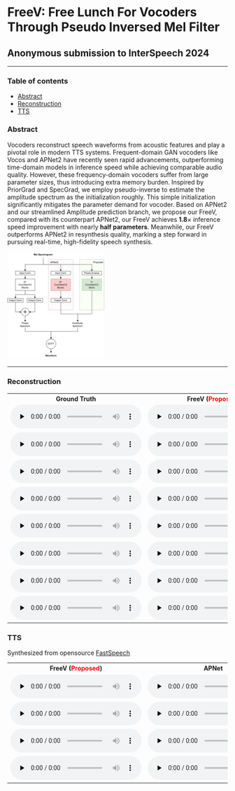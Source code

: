 # FreeV: Free Lunch For Vocoders Through Pseudo Inversed Mel Filter

## Anonymous submission to InterSpeech 2024

------

### Table of contents
 * [Abstract](#abstract)
 * [Reconstruction](#reconstruction)
 * [TTS](#tts)

### Abstract

Vocoders reconstruct speech waveforms from acoustic features and play a pivotal role in modern TTS systems. Frequent-domain GAN vocoders like Vocos and APNet2 have recently seen rapid advancements, outperforming time-domain models in inference speed while achieving comparable audio quality. However, these frequency-domain vocoders suffer from large parameter sizes, thus introducing extra memory burden. Inspired by PriorGrad and SpecGrad, we employ pseudo-inverse to estimate the amplitude spectrum as the initialization roughly. This simple initialization significantly mitigates the parameter demand for vocoder. Based on APNet2 and our streamlined Amplitude prediction branch, we propose our FreeV, compared with its counterpart APNet2, our FreeV achieves **1.8**$\times$ inference speed improvement with nearly **half parameters**. Meanwhile, our FreeV outperforms APNet2 in resynthesis quality, marking a step forward in pursuing real-time, high-fidelity speech synthesis.

<img src="figs/overall.png" alt="overall" style="zoom:24%;" />

------

### Reconstruction

<table>
<tr>
<th>Ground Truth</th>
<th>FreeV (<font color='red'>Proposed</font>)</th>
<th>APNet</th>
<th>HiFiGAN</th>
<th>HiFiGAN <font color='red'>w/pinv</font></th>
<th>ISTFTNet</th>
<th>ISTFTNet <font color='red'>w/pinv</font></th>
<th>vocos</th>
</tr>
<tr>
<td><audio controls preload="none"><source src="audios/resyn/origin/LJ001-0072.wav" type="audio/mp3">Your browser does not support the audio element.</audio></td>
<td><audio controls preload="none"><source src="audios/resyn/freev/LJ001-0072.wav" type="audio/mp3">Your browser does not support the audio element.</audio></td>
<td><audio controls preload="none"><source src="audios/resyn/apnet/LJ001-0072.wav" type="audio/mp3">Your browser does not support the audio element.</audio></td>
<td><audio controls preload="none"><source src="audios/resyn/hifigan/LJ001-0072.wav" type="audio/mp3">Your browser does not support the audio element.</audio></td>
<td><audio controls preload="none"><source src="audios/resyn/hifigan_inv/LJ001-0072.wav" type="audio/mp3">Your browser does not support the audio element.</audio></td>
<td><audio controls preload="none"><source src="audios/resyn/istft/LJ001-0072.wav" type="audio/mp3">Your browser does not support the audio element.</audio></td>
<td><audio controls preload="none"><source src="audios/resyn/istft_inv/LJ001-0072.wav" type="audio/mp3">Your browser does not support the audio element.</audio></td>
<td><audio controls preload="none"><source src="audios/resyn/vocos/LJ001-0072.wav" type="audio/mp3">Your browser does not support the audio element.</audio></td>
</tr>
<tr>
<td><audio controls preload="none"><source src="audios/resyn/origin/LJ001-0173.wav" type="audio/mp3">Your browser does not support the audio element.</audio></td>
<td><audio controls preload="none"><source src="audios/resyn/freev/LJ001-0173.wav" type="audio/mp3">Your browser does not support the audio element.</audio></td>
<td><audio controls preload="none"><source src="audios/resyn/apnet/LJ001-0173.wav" type="audio/mp3">Your browser does not support the audio element.</audio></td>
<td><audio controls preload="none"><source src="audios/resyn/hifigan/LJ001-0173.wav" type="audio/mp3">Your browser does not support the audio element.</audio></td>
<td><audio controls preload="none"><source src="audios/resyn/hifigan_inv/LJ001-0173.wav" type="audio/mp3">Your browser does not support the audio element.</audio></td>
<td><audio controls preload="none"><source src="audios/resyn/istft/LJ001-0173.wav" type="audio/mp3">Your browser does not support the audio element.</audio></td>
<td><audio controls preload="none"><source src="audios/resyn/istft_inv/LJ001-0173.wav" type="audio/mp3">Your browser does not support the audio element.</audio></td>
<td><audio controls preload="none"><source src="audios/resyn/vocos/LJ001-0173.wav" type="audio/mp3">Your browser does not support the audio element.</audio></td>
</tr>
<tr>
<td><audio controls preload="none"><source src="audios/resyn/origin/LJ002-0171.wav" type="audio/mp3">Your browser does not support the audio element.</audio></td>
<td><audio controls preload="none"><source src="audios/resyn/freev/LJ002-0171.wav" type="audio/mp3">Your browser does not support the audio element.</audio></td>
<td><audio controls preload="none"><source src="audios/resyn/apnet/LJ002-0171.wav" type="audio/mp3">Your browser does not support the audio element.</audio></td>
<td><audio controls preload="none"><source src="audios/resyn/hifigan/LJ002-0171.wav" type="audio/mp3">Your browser does not support the audio element.</audio></td>
<td><audio controls preload="none"><source src="audios/resyn/hifigan_inv/LJ002-0171.wav" type="audio/mp3">Your browser does not support the audio element.</audio></td>
<td><audio controls preload="none"><source src="audios/resyn/istft/LJ002-0171.wav" type="audio/mp3">Your browser does not support the audio element.</audio></td>
<td><audio controls preload="none"><source src="audios/resyn/istft_inv/LJ002-0171.wav" type="audio/mp3">Your browser does not support the audio element.</audio></td>
<td><audio controls preload="none"><source src="audios/resyn/vocos/LJ002-0171.wav" type="audio/mp3">Your browser does not support the audio element.</audio></td>
</tr>
<tr>
<td><audio controls preload="none"><source src="audios/resyn/origin/LJ003-0140.wav" type="audio/mp3">Your browser does not support the audio element.</audio></td>
<td><audio controls preload="none"><source src="audios/resyn/freev/LJ003-0140.wav" type="audio/mp3">Your browser does not support the audio element.</audio></td>
<td><audio controls preload="none"><source src="audios/resyn/apnet/LJ003-0140.wav" type="audio/mp3">Your browser does not support the audio element.</audio></td>
<td><audio controls preload="none"><source src="audios/resyn/hifigan/LJ003-0140.wav" type="audio/mp3">Your browser does not support the audio element.</audio></td>
<td><audio controls preload="none"><source src="audios/resyn/hifigan_inv/LJ003-0140.wav" type="audio/mp3">Your browser does not support the audio element.</audio></td>
<td><audio controls preload="none"><source src="audios/resyn/istft/LJ003-0140.wav" type="audio/mp3">Your browser does not support the audio element.</audio></td>
<td><audio controls preload="none"><source src="audios/resyn/istft_inv/LJ003-0140.wav" type="audio/mp3">Your browser does not support the audio element.</audio></td>
<td><audio controls preload="none"><source src="audios/resyn/vocos/LJ003-0140.wav" type="audio/mp3">Your browser does not support the audio element.</audio></td>
</tr>
<tr>
<td><audio controls preload="none"><source src="audios/resyn/origin/LJ005-0086.wav" type="audio/mp3">Your browser does not support the audio element.</audio></td>
<td><audio controls preload="none"><source src="audios/resyn/freev/LJ005-0086.wav" type="audio/mp3">Your browser does not support the audio element.</audio></td>
<td><audio controls preload="none"><source src="audios/resyn/apnet/LJ005-0086.wav" type="audio/mp3">Your browser does not support the audio element.</audio></td>
<td><audio controls preload="none"><source src="audios/resyn/hifigan/LJ005-0086.wav" type="audio/mp3">Your browser does not support the audio element.</audio></td>
<td><audio controls preload="none"><source src="audios/resyn/hifigan_inv/LJ005-0086.wav" type="audio/mp3">Your browser does not support the audio element.</audio></td>
<td><audio controls preload="none"><source src="audios/resyn/istft/LJ005-0086.wav" type="audio/mp3">Your browser does not support the audio element.</audio></td>
<td><audio controls preload="none"><source src="audios/resyn/istft_inv/LJ005-0086.wav" type="audio/mp3">Your browser does not support the audio element.</audio></td>
<td><audio controls preload="none"><source src="audios/resyn/vocos/LJ005-0086.wav" type="audio/mp3">Your browser does not support the audio element.</audio></td>
</tr>
<tr>
<td><audio controls preload="none"><source src="audios/resyn/origin/LJ006-0084.wav" type="audio/mp3">Your browser does not support the audio element.</audio></td>
<td><audio controls preload="none"><source src="audios/resyn/freev/LJ006-0084.wav" type="audio/mp3">Your browser does not support the audio element.</audio></td>
<td><audio controls preload="none"><source src="audios/resyn/apnet/LJ006-0084.wav" type="audio/mp3">Your browser does not support the audio element.</audio></td>
<td><audio controls preload="none"><source src="audios/resyn/hifigan/LJ006-0084.wav" type="audio/mp3">Your browser does not support the audio element.</audio></td>
<td><audio controls preload="none"><source src="audios/resyn/hifigan_inv/LJ006-0084.wav" type="audio/mp3">Your browser does not support the audio element.</audio></td>
<td><audio controls preload="none"><source src="audios/resyn/istft/LJ006-0084.wav" type="audio/mp3">Your browser does not support the audio element.</audio></td>
<td><audio controls preload="none"><source src="audios/resyn/istft_inv/LJ006-0084.wav" type="audio/mp3">Your browser does not support the audio element.</audio></td>
<td><audio controls preload="none"><source src="audios/resyn/vocos/LJ006-0084.wav" type="audio/mp3">Your browser does not support the audio element.</audio></td>
</tr>
<tr>
<td><audio controls preload="none"><source src="audios/resyn/origin/LJ007-0076.wav" type="audio/mp3">Your browser does not support the audio element.</audio></td>
<td><audio controls preload="none"><source src="audios/resyn/freev/LJ007-0076.wav" type="audio/mp3">Your browser does not support the audio element.</audio></td>
<td><audio controls preload="none"><source src="audios/resyn/apnet/LJ007-0076.wav" type="audio/mp3">Your browser does not support the audio element.</audio></td>
<td><audio controls preload="none"><source src="audios/resyn/hifigan/LJ007-0076.wav" type="audio/mp3">Your browser does not support the audio element.</audio></td>
<td><audio controls preload="none"><source src="audios/resyn/hifigan_inv/LJ007-0076.wav" type="audio/mp3">Your browser does not support the audio element.</audio></td>
<td><audio controls preload="none"><source src="audios/resyn/istft/LJ007-0076.wav" type="audio/mp3">Your browser does not support the audio element.</audio></td>
<td><audio controls preload="none"><source src="audios/resyn/istft_inv/LJ007-0076.wav" type="audio/mp3">Your browser does not support the audio element.</audio></td>
<td><audio controls preload="none"><source src="audios/resyn/vocos/LJ007-0076.wav" type="audio/mp3">Your browser does not support the audio element.</audio></td>
</tr>
<tr>
<td><audio controls preload="none"><source src="audios/resyn/origin/LJ010-0219.wav" type="audio/mp3">Your browser does not support the audio element.</audio></td>
<td><audio controls preload="none"><source src="audios/resyn/freev/LJ010-0219.wav" type="audio/mp3">Your browser does not support the audio element.</audio></td>
<td><audio controls preload="none"><source src="audios/resyn/apnet/LJ010-0219.wav" type="audio/mp3">Your browser does not support the audio element.</audio></td>
<td><audio controls preload="none"><source src="audios/resyn/hifigan/LJ010-0219.wav" type="audio/mp3">Your browser does not support the audio element.</audio></td>
<td><audio controls preload="none"><source src="audios/resyn/hifigan_inv/LJ010-0219.wav" type="audio/mp3">Your browser does not support the audio element.</audio></td>
<td><audio controls preload="none"><source src="audios/resyn/istft/LJ010-0219.wav" type="audio/mp3">Your browser does not support the audio element.</audio></td>
<td><audio controls preload="none"><source src="audios/resyn/istft_inv/LJ010-0219.wav" type="audio/mp3">Your browser does not support the audio element.</audio></td>
<td><audio controls preload="none"><source src="audios/resyn/vocos/LJ010-0219.wav" type="audio/mp3">Your browser does not support the audio element.</audio></td>
</tr>
</table>

### TTS

Synthesized from opensource [FastSpeech](https://github.com/ming024/FastSpeech2)

<table>
<tr>
<th>FreeV (<font color='red'>Proposed</font>)</th>
<th>APNet</th>
<th>HiFiGAN</th>
<th>HiFiGAN <font color='red'>w/pinv</font></th>
<th>ISTFTNet</th>
<th>ISTFTNet <font color='red'>w/pinv</font></th>
<th>vocos</th>
</tr>
<tr>
<td><audio controls preload="none"><source src="audios/tts/freev/LJ003-0193.wav" type="audio/mp3">Your browser does not support the audio element.</audio></td>
<td><audio controls preload="none"><source src="audios/tts/apnet/LJ003-0193.wav" type="audio/mp3">Your browser does not support the audio element.</audio></td>
<td><audio controls preload="none"><source src="audios/tts/hifigan/LJ003-0193.wav" type="audio/mp3">Your browser does not support the audio element.</audio></td>
<td><audio controls preload="none"><source src="audios/tts/hifigan_inv/LJ003-0193.wav" type="audio/mp3">Your browser does not support the audio element.</audio></td>
<td><audio controls preload="none"><source src="audios/tts/istft/LJ003-0193.wav" type="audio/mp3">Your browser does not support the audio element.</audio></td>
<td><audio controls preload="none"><source src="audios/tts/istft_inv/LJ003-0193.wav" type="audio/mp3">Your browser does not support the audio element.</audio></td>
<td><audio controls preload="none"><source src="audios/tts/vocos/LJ003-0193.wav" type="audio/mp3">Your browser does not support the audio element.</audio></td>
</tr>
<tr>
<td><audio controls preload="none"><source src="audios/tts/freev/LJ005-0014.wav" type="audio/mp3">Your browser does not support the audio element.</audio></td>
<td><audio controls preload="none"><source src="audios/tts/apnet/LJ005-0014.wav" type="audio/mp3">Your browser does not support the audio element.</audio></td>
<td><audio controls preload="none"><source src="audios/tts/hifigan/LJ005-0014.wav" type="audio/mp3">Your browser does not support the audio element.</audio></td>
<td><audio controls preload="none"><source src="audios/tts/hifigan_inv/LJ005-0014.wav" type="audio/mp3">Your browser does not support the audio element.</audio></td>
<td><audio controls preload="none"><source src="audios/tts/istft/LJ005-0014.wav" type="audio/mp3">Your browser does not support the audio element.</audio></td>
<td><audio controls preload="none"><source src="audios/tts/istft_inv/LJ005-0014.wav" type="audio/mp3">Your browser does not support the audio element.</audio></td>
<td><audio controls preload="none"><source src="audios/tts/vocos/LJ005-0014.wav" type="audio/mp3">Your browser does not support the audio element.</audio></td>
</tr>
<tr>
<td><audio controls preload="none"><source src="audios/tts/freev/LJ006-0109.wav" type="audio/mp3">Your browser does not support the audio element.</audio></td>
<td><audio controls preload="none"><source src="audios/tts/apnet/LJ006-0109.wav" type="audio/mp3">Your browser does not support the audio element.</audio></td>
<td><audio controls preload="none"><source src="audios/tts/hifigan/LJ006-0109.wav" type="audio/mp3">Your browser does not support the audio element.</audio></td>
<td><audio controls preload="none"><source src="audios/tts/hifigan_inv/LJ006-0109.wav" type="audio/mp3">Your browser does not support the audio element.</audio></td>
<td><audio controls preload="none"><source src="audios/tts/istft/LJ006-0109.wav" type="audio/mp3">Your browser does not support the audio element.</audio></td>
<td><audio controls preload="none"><source src="audios/tts/istft_inv/LJ006-0109.wav" type="audio/mp3">Your browser does not support the audio element.</audio></td>
<td><audio controls preload="none"><source src="audios/tts/vocos/LJ006-0109.wav" type="audio/mp3">Your browser does not support the audio element.</audio></td>
</tr>
<tr>
<td><audio controls preload="none"><source src="audios/tts/freev/LJ006-0123.wav" type="audio/mp3">Your browser does not support the audio element.</audio></td>
<td><audio controls preload="none"><source src="audios/tts/apnet/LJ006-0123.wav" type="audio/mp3">Your browser does not support the audio element.</audio></td>
<td><audio controls preload="none"><source src="audios/tts/hifigan/LJ006-0123.wav" type="audio/mp3">Your browser does not support the audio element.</audio></td>
<td><audio controls preload="none"><source src="audios/tts/hifigan_inv/LJ006-0123.wav" type="audio/mp3">Your browser does not support the audio element.</audio></td>
<td><audio controls preload="none"><source src="audios/tts/istft/LJ006-0123.wav" type="audio/mp3">Your browser does not support the audio element.</audio></td>
<td><audio controls preload="none"><source src="audios/tts/istft_inv/LJ006-0123.wav" type="audio/mp3">Your browser does not support the audio element.</audio></td>
<td><audio controls preload="none"><source src="audios/tts/vocos/LJ006-0123.wav" type="audio/mp3">Your browser does not support the audio element.</audio></td>
</tr>
</table>